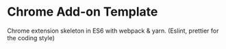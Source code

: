 # Chrome Add-on Template

Chrome extension skeleton in ES6 with webpack & yarn.
(Eslint, prettier for the coding style)
